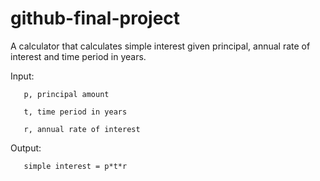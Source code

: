 # github-final-project

A calculator that calculates simple interest given principal, annual rate of interest and time period in years.




Input:

       p, principal amount
   
       t, time period in years
   
       r, annual rate of interest

   
Output:

       simple interest = p*t*r

